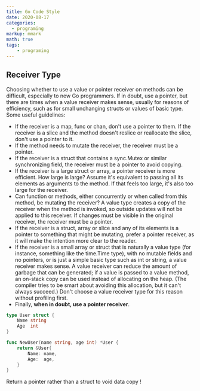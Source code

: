 ```yaml
---
title: Go Code Style
date: 2020-08-17
categories:
  - programing
markup: mmark
math: true
tags:
    - programing
---
```


## Receiver Type

Choosing whether to use a value or pointer receiver on methods can be difficult, especially to new Go programmers. If in doubt, use a pointer, but there are times when a value receiver makes sense, usually for reasons of efficiency, such as for small unchanging structs or values of basic type. Some useful guidelines:

 - If the receiver is a map, func or chan, don't use a pointer to them. If the receiver is a slice and the method doesn't reslice or reallocate the slice, don't use a pointer to it.
 - If the method needs to mutate the receiver, the receiver must be a pointer.
 - If the receiver is a struct that contains a sync.Mutex or similar synchronizing field, the receiver must be a pointer to avoid copying.
 - If the receiver is a large struct or array, a pointer receiver is more efficient. How large is large? Assume it's equivalent to passing all its elements as arguments to the method. If that feels too large, it's also too large for the receiver.
 - Can function or methods, either concurrently or when called from this method, be mutating the receiver? A value type creates a copy of the receiver when the method is invoked, so outside updates will not be applied to this receiver. If changes must be visible in the original receiver, the receiver must be a pointer.
 - If the receiver is a struct, array or slice and any of its elements is a pointer to something that might be mutating, prefer a pointer receiver, as it will make the intention more clear to the reader.
 - If the receiver is a small array or struct that is naturally a value type (for instance, something like the time.Time type), with no mutable fields and no pointers, or is just a simple basic type such as int or string, a value receiver makes sense. A value receiver can reduce the amount of garbage that can be generated; if a value is passed to a value method, an on-stack copy can be used instead of allocating on the heap. (The compiler tries to be smart about avoiding this allocation, but it can't always succeed.) Don't choose a value receiver type for this reason without profiling first.
 - Finally, **when in doubt, use a pointer receiver**.

```go
type User struct {
	Name string
	Age  int
}

func NewUser(name string, age int) *User {
	return &User{
		Name: name,
		Age:  age,
	}
}
```

Return a pointer rather than a struct to void data copy ! 